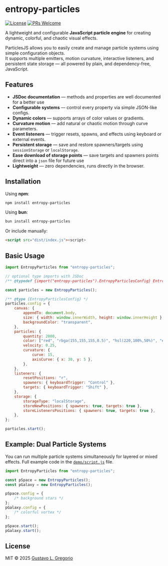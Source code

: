 # entropy-particles

[![License](https://img.shields.io/badge/license-MIT-blue.svg)](./LICENSE)
[![PRs Welcome](https://img.shields.io/badge/PRs-welcome-brightgreen.svg)](https://github.com/GustavoLGregorio/entropy-particles/pulls)

<!-- [![npm](https://img.shields.io/npm/v/entropy-particles.svg)](https://www.npmjs.com/package/entropy-particles) -->

A lightweight and configurable **JavaScript particle engine** for creating dynamic, colorful, and chaotic visual effects.

ParticlesJS allows you to easily create and manage particle systems using simple configuration objects.  
It supports multiple emitters, motion curvature, interactive listeners, and persistent state storage — all powered by plain, and dependency-free, JavaScript.

## Features

- **JSDoc documentation** — methods and properties are well documented for a better use
- **Configurable systems** — control every property via simple JSON-like configs.
- **Dynamic colors** — supports arrays of color values or gradients.
- **Curvature motion** — add natural or chaotic motion through curve parameters.
- **Event listeners** — trigger resets, spawns, and effects using keyboard or external events.
- **Persistent storage** — save and restore spawners/targets using `sessionStorage` or `localStorage`.
- **Ease download of storage points** — save targets and spawners points direct into a `json` file for future use
- **Lightweight** — zero dependencies, runs directly in the browser.

## Installation

Using **npm**:

```bash
npm install entropy-particles
```

Using **bun**:

```bash
bun install entropy-particles
```

Or include manually:

```html
<script src="dist/index.js"><script>
```

## Basic Usage

```javascript
import EntropyParticles from "entropy-particles";

// optional type imports with JSDoc
/** @typedef {import("entropy-particles").EntropyParticlesConfig} EntropyParticlesConfig */

const particles = new EntropyParticles();

/** @type {EntropyParticlesConfig} */
particles.config = {
    canvas: {
        appendTo: document.body,
        size: { width: window.innerWidth, height: window.innerHeight },
        backgroundColor: "transparent",
    },
    particles: {
        quantity: 2000,
        color: ["red", "rbga(155,155,155,0.5)", "hsl(220,100%,50%)", "#0F0"],
        velocity: 0.25,
        curvature: {
            curve: 15,
            axisCurve: { x: 30, y: 5 },
        },
    },
    listeners: {
        resetPositions: "r",
        spawners: { keyboardTrigger: "Control" },
        targets: { keyboardTrigger: "Shift" },
    },
    storage: {
        storageType: "localStorage",
        storeNewPositions: { spawners: true, targets: true },
        storeListenersPositions: { spawners: true, targets: true },
    },
};

particles.start();
```

## Example: Dual Particle Systems

You can run multiple particle systems simultaneously for layered or mixed effects. Full example code in the [`demo/script.js`](https://github.com/GustavoLGregorio/entropy-particles/blob/main/demo/script.js) file.

```javascript
import EntropyParticles from "entropy-particles";

const pSpace = new EntropyParticles();
const pGalaxy = new EntropyParticles();

pSpace.config = {
    /* background stars */
};
pGalaxy.config = {
    /* colorful vortex */
};

pSpace.start();
pGalaxy.start();
```

## License

MIT © 2025 [Gustavo L. Gregorio](https://github.com/GustavoLGregorio)
